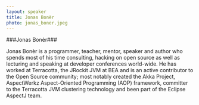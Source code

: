```yaml
---
layout: speaker
title: Jonas Bonèr
photo: jonas_boner.jpeg
---
```


###Jonas Bonèr###

Jonas Bonèr is a programmer, teacher, mentor, speaker and author who spends most of his time consulting, hacking on open source as well as lecturing and speaking at developer conferences world-wide. He has worked at Terracotta, the JRockit JVM at BEA and is an active contributor to the Open Source community; most notably created the Akka Project, AspectWerkz Aspect-Oriented Programming (AOP) framework, committer to the Terracotta JVM clustering technology and been part of the Eclipse AspectJ team.